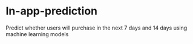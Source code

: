 # In-app-prediction
Predict whether users will purchase in the next 7 days and 14 days using machine learning models 

